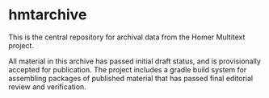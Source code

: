 # hmtarchive

This is the central repository for archival data from the Homer Multitext project.

All material in this archive has passed initial draft status, and is provisionally accepted for publication.  The project includes a gradle build system for assembling packages of published material that has passed final editorial review and verification.


